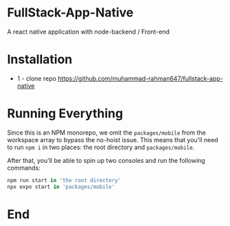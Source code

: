 # FullStack-App-Native
A react native application with node-backend / Front-end

# Installation
* 1 - clone repo https://github.com/muhammad-rahman647/fullstack-app-native

# Running Everything
Since this is an NPM monorepo, we omit the `packages/mobile` from the workspace
array to bypass the no-hoist issue. This means that you'll need to run `npm i`
in two places: the root directory and `packages/mobile`.

After that, you'll be able to spin up two consoles and run the following
commands:

```javascript
npm run start in 'the root directory'
npx expo start in 'packages/mobile'
```

# End